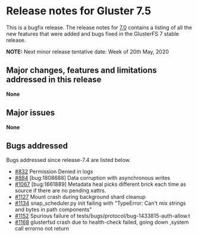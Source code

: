 # Release notes for Gluster 7.5

This is a bugfix release. The release notes for [7.0](7.0.md)
contains a listing of all the new features that were added
and bugs fixed in the GlusterFS 7 stable release.

**NOTE:** Next minor release tentative date: Week of 20th May, 2020

## Major changes, features and limitations addressed in this release

**None**

## Major issues

**None**

## Bugs addressed

Bugs addressed since release-7.4 are listed below.

- [#832](https://github.com/gluster/glusterfs/issues/832) Permission Denied in logs
- [#884](https://github.com/gluster/glusterfs/issues/884) [bug:1808688] Data corruption with asynchronous writes
- [#1067](https://github.com/gluster/glusterfs/issues/1067) [bug:1661889] Metadata heal picks different brick each time as source if there are no pending xattrs.
- [#1127](https://github.com/gluster/glusterfs/issues/1127) Mount crash during background shard cleanup
- [#1134](https://github.com/gluster/glusterfs/issues/1134) snap_scheduler.py init failing with "TypeError: Can't mix strings and bytes in path components"
- [#1152](https://github.com/gluster/glusterfs/issues/1152) Spurious failure of tests/bugs/protocol/bug-1433815-auth-allow.t
- [#1168](https://github.com/gluster/glusterfs/issues/1168) glusterfsd crash due to health-check failed, going down ,system call errorno not return
